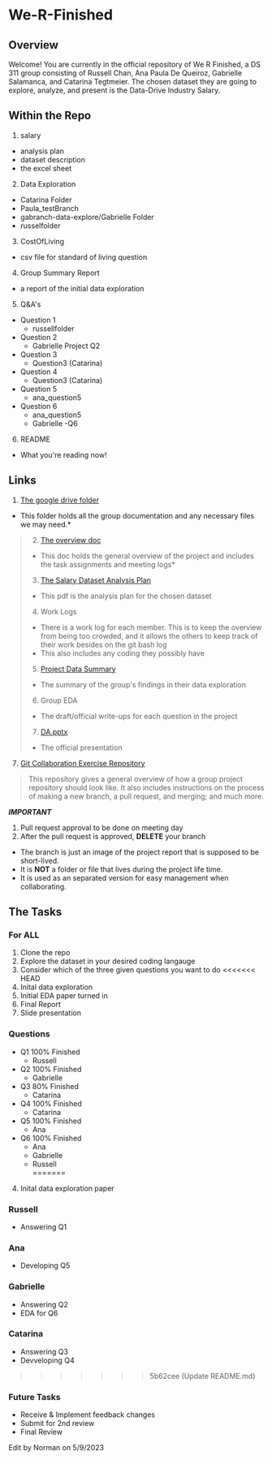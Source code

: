 # We-R-Finished
## Overview
Welcome! You are currently in the official repository of We R Finished, a DS 311 group consisting of Russell Chan, Ana Paula De Queiroz, Gabrielle Salamanca, and Catarina Tegtmeier. The chosen dataset they are going to explore, analyze, and present is the Data-Drive Industry Salary. 

## Within the Repo
1. salary
  - analysis plan
  - dataset description
  - the excel sheet 
2. Data Exploration
  - Catarina Folder
  - Paula_testBranch
  - gabranch-data-explore/Gabrielle Folder
  - russelfolder
3. CostOfLiving
  - csv file for standard of living question
4. Group Summary Report
  - a report of the initial data exploration
5. Q&A's
  - Question 1
    - russellfolder
  - Question 2
    - Gabrielle Project Q2
  - Question 3
    - Question3 (Catarina)
  - Question 4
    - Question3 (Catarina)
  - Question 5
    - ana_question5
  - Question 6
    - ana_question5
    - Gabrielle -Q6 
6. README
  - What you're reading now!

## Links
1. [The google drive folder](https://drive.google.com/drive/folders/1M1jYp0MiyeWCBQHbs2pfAfvCYkD61lKU?usp=sharing)
- This folder holds all the group documentation and any necessary files we may need.*
> 2. [The overview doc](https://docs.google.com/document/d/1cgqEG4ZgZ36DACn_ysUwfLzuczyHDhThd7bskDm7z7E/edit?usp=sharing)
>   - This doc holds the general overview of the project and includes the task assignments and meeting logs*
> 3. [The Salary Dataset Analysis Plan](https://drive.google.com/file/d/1aWo1OW4jSkv4NkUQj6zRNrlxvscYXNDf/view?usp=sharing)
>   - This pdf is the analysis plan for the chosen dataset
> 4. Work Logs
>   - There is a work log for each member. This is to keep the overview from being too crowded, and it allows the others to keep track of their work besides on the git bash log
>   - This also includes any coding they possibly have
> 5. [Project Data Summary](https://docs.google.com/document/d/1vna-GMBn4NaDKrJd44n8afmORMDqZ7tGsFa45WtSnyk/edit?usp=sharing)
>   - The summary of the group's findings in their data exploration
> 6. Group EDA
>   - The draft/official write-ups for each question in the project
> 7. [DA.pptx](https://docs.google.com/presentation/d/1P0l1ntCTpz9rtfh_3ZaghSBFx10eNRhM/edit?usp=sharing&ouid=116829852975256317058&rtpof=true&sd=true)
>   - The official presentation 
7. [Git Collaboration Exercise Repository](https://github.com/San-Francisco-State-University-DS/Git-Collaboration-Exercise)
> This repository gives a general overview of how a group project repository should look like. It also includes instructions on the process of making a new branch, a pull request, and merging; and much more.

***IMPORTANT***
1. Pull request approval to be done on meeting day
2. After the pull request is approved, **DELETE** your branch
 - The branch is just an image of the project report that is supposed to be short-lived.
 - It is **NOT** a folder or file that lives during the project life time.
 - It is used as an separated version for easy management when collaborating.
 
## The Tasks
### For ALL
1. Clone the repo
2. Explore the dataset in your desired coding langauge
3. Consider which of the three given questions you want to do
<<<<<<< HEAD
4. Inital data exploration 
5. Initial EDA paper turned in
6. Final Report
7. Slide presentation

### Questions
- Q1 100% Finished
  - Russell   
- Q2 100% Finished
  - Gabrielle  
- Q3 80% Finished
  - Catarina   
- Q4 100% Finished
  - Catarina  
- Q5 100% Finished
  - Ana   
- Q6 100% Finished
  - Ana
  - Gabrielle
  - Russell   
=======
4. Inital data exploration paper
### Russell
- Answering Q1
### Ana
- Developing Q5
### Gabrielle
- Answering Q2
- EDA for Q6
### Catarina
- Answering Q3
- Devveloping Q4
>>>>>>> 5b62cee (Update README.md)
### Future Tasks
- Receive & Implement feedback changes
- Submit for 2nd review
- Final Review


Edit by Norman on 5/9/2023